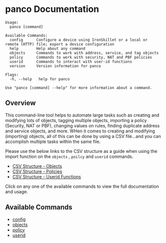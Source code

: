 # panco Documentation

```
Usage:
  panco [command]

Available Commands:
  config      Configure a device using IronSkillet or a local or remote (HTTP) file; export a device configuration
  help        Help about any command
  objects     Commands to work with address, service, and tag objects
  policy      Commands to work with security, NAT and PBF policies
  userid      Commands to interact with user-id functions
  version     Version information for panco

Flags:
  -h, --help   help for panco

Use "panco [command] --help" for more information about a command.
```

## Overview

This command-line tool helps to automate large tasks such as creating and modifying lots of objects,
tagging multiple objects, importing a policy (Security, NAT or PBF), changing values on rules,
finding duplicate address and service objects, and more. WHen it comes to creating and modifying
(importing) objects, all of this can be done by using a CSV file...and you can accomplish multiple tasks within the same file.

Please use the below links to the CSV structure as a guide when using the import function on the `objects`
, `poilcy` and `userid` commands.

* [CSV Structure - Objects](https://scottdware.github.io/panco/csv_objects.html)
* [CSV Structure - Policies](https://scottdware.github.io/panco/csv_policy.html)
* [CSV Structure - Userid Functions](https://scottdware.github.io/panco/csv_userid.html)

Click on any one of the available commands to view the full documentation and usage.

## Available Commands

* [config](config.html)
* [objects](objects.html)
* [policy](policy.html)
* [userid](userid.html)